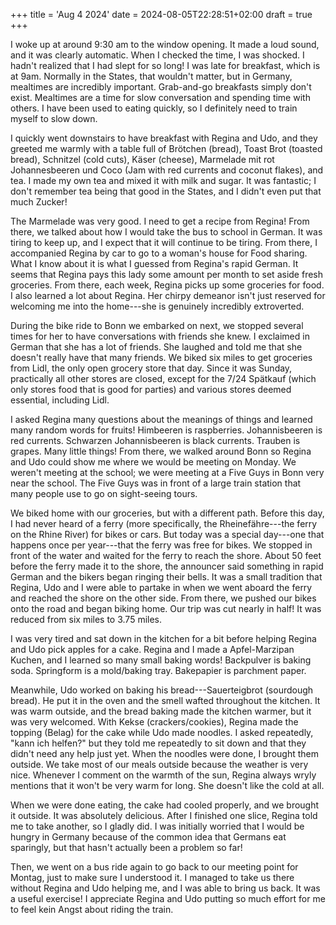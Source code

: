 +++
title = 'Aug 4 2024'
date = 2024-08-05T22:28:51+02:00
draft = true
+++

I woke up at around 9:30 am to the window opening. It made a loud sound, and it was clearly automatic. When I checked the time, I was shocked. I hadn't realized that I had slept for so long! I was late for breakfast, which is at 9am. Normally in the States, that wouldn't matter, but in Germany, mealtimes are incredibly important. Grab-and-go breakfasts simply don't exist. Mealtimes are a time for slow conversation and spending time with others. I have been used to eating quickly, so I definitely need to train myself to slow down.

I quickly went downstairs to have breakfast with Regina and Udo, and they greeted me warmly with a table full of Brötchen (bread), Toast Brot (toasted bread), Schnitzel (cold cuts), Käser (cheese), Marmelade mit rot Johannesbeeren und Coco (Jam with red currents and coconut flakes), and tea. I made my own tea and mixed it with milk and sugar. It was fantastic; I don't remember tea being that good in the States, and I didn't even put that much Zucker!

The Marmelade was very good. I need to get a recipe from Regina! From there, we talked about how I would take the bus to school in German. It was tiring to keep up, and I expect that it will continue to be tiring. From there, I accompanied Regina by car to go to a woman's house for Food sharing. What I know about it is what I guessed from Regina's rapid German. It seems that Regina pays this lady some amount per month to set aside fresh groceries. From there, each week, Regina picks up some groceries for food. I also learned a lot about Regina. Her chirpy demeanor isn't just reserved for welcoming me into the home---she is genuinely incredibly extroverted.

During the bike ride to Bonn we embarked on next, we stopped several times for her to have conversations with friends she knew. I exclaimed in German that she has a lot of friends. She laughed and told me that she doesn't really have that many friends. We biked six miles to get groceries from Lidl, the only open grocery store that day. Since it was Sunday, practically all other stores are closed, except for the 7/24 Spätkauf (which only stores food that is good for parties) and various stores deemed essential, including Lidl.

I asked Regina many questions about the meanings of things and learned many random words for fruits! Himbeeren is raspberries. Johannisbeeren is red currents. Schwarzen Johannisbeeren is black currents. Trauben is grapes. Many little things! From there, we walked around Bonn so Regina and Udo could show me where we would be meeting on Monday. We weren't meeting at the school; we were meeting at a Five Guys in Bonn very near the school. The Five Guys was in front of a large train station that many people use to go on sight-seeing tours.

We biked home with our groceries, but with a different path. Before this day, I had never heard of a ferry (more specifically, the Rheinefähre---the ferry on the Rhine River) for bikes or cars. But today was a special day---one that happens once per year---that the ferry was free for bikes. We stopped in front of the water and waited for the ferry to reach the shore. About 50 feet before the ferry made it to the shore, the announcer said something in rapid German and the bikers began ringing their bells. It was a small tradition that Regina, Udo and I were able to partake in when we went aboard the ferry and reached the shore on the other side. From there, we pushed our bikes onto the road and began biking home. Our trip was cut nearly in half! It was reduced from six miles to 3.75 miles.

I was very tired and sat down in the kitchen for a bit before helping Regina and Udo pick apples for a cake. Regina and I made a Apfel-Marzipan Kuchen, and I learned so many small baking words! Backpulver is baking soda. Springform is a mold/baking tray. Bakepapier is parchment paper.

Meanwhile, Udo worked on baking his bread---Sauerteigbrot (sourdough bread). He put it in the oven and the smell wafted throughout the kitchen. It was warm outside, and the bread baking made the kitchen warmer, but it was very welcomed. With Kekse (crackers/cookies), Regina made the topping (Belag) for the cake while Udo made noodles. I asked repeatedly, "kann ich helfen?" but they told me repeatedly to sit down and that they didn't need any help just yet. When the noodles were done, I brought them outside. We take most of our meals outside because the weather is very nice. Whenever I comment on the warmth of the sun, Regina always wryly mentions that it won't be very warm for long. She doesn't like the cold at all.

When we were done eating, the cake had cooled properly, and we brought it outside. It was absolutely delicious. After I finished one slice, Regina told me to take another, so I gladly did. I was initially worried that I would be hungry in Germany because of the common idea that Germans eat sparingly, but that hasn't actually been a problem so far!

Then, we went on a bus ride again to go back to our meeting point for Montag, just to make sure I understood it. I managed to take us there without Regina and Udo helping me, and I was able to bring us back. It was a useful exercise! I appreciate Regina and Udo putting so much effort for me to feel kein Angst about riding the train.